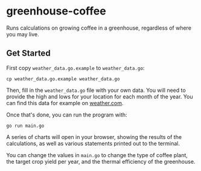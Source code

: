 # greenhouse-coffee

Runs calculations on growing coffee in a greenhouse, regardless of where you may live.

## Get Started

First copy `weather_data.go.example` to `weather_data.go`:

```shell
cp weather_data.go.example weather_data.go
```

Then, fill in the `weather_data.go` file with your own data. You will need to provide the high and lows for your location for each month of the year. You can find this data for example on [weather.com](https://weather.com/).

Once that's done, you can run the program with:

```shell
go run main.go
```

A series of charts will open in your browser, showing the results of the calculations, as well as various statements printed out to the terminal.

You can change the values in `main.go` to change the type of coffee plant, the target crop yield per year, and the thermal efficiency of the greenhouse.
